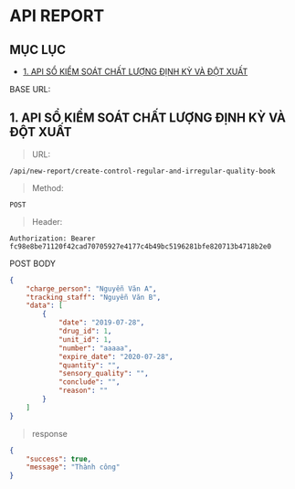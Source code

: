 # API REPORT

## MỤC LỤC

 - [1. API SỔ KIỂM SOÁT CHẤT LƯỢNG ĐỊNH KỲ VÀ ĐỘT XUẤT](#1-api-sổ-kiểm-soát-chất-lượng-định-kỳ-và-đột-xuất)

BASE URL: 

    
## 1. API SỔ KIỂM SOÁT CHẤT LƯỢNG ĐỊNH KỲ VÀ ĐỘT XUẤT


> URL: 
 
 ```    
/api/new-report/create-control-regular-and-irregular-quality-book
```    
    
> Method: 
```    
POST  
```  
    
> Header: 
```      
Authorization: Bearer fc98e8be71120f42cad70705927e4177c4b49bc5196281bfe820713b4718b2e0 
```    

POST BODY

```json
{
	"charge_person": "Nguyễn Văn A",
	"tracking_staff": "Nguyễn Văn B",
	"data": [
		{
			"date": "2019-07-28",
			"drug_id": 1,
			"unit_id": 1,
			"number": "aaaaa",
			"expire_date": "2020-07-28",
			"quantity": "",
			"sensory_quality": "",
			"conclude": "",
			"reason": ""
		}
	]
}
```

> response

```json
{
    "success": true,
    "message": "Thành công"
}
```